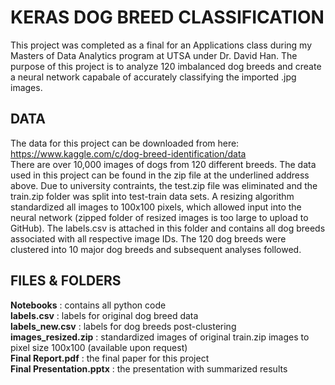 # KERAS DOG BREED CLASSIFICATION
This project was completed as a final for an Applications class during my Masters of Data Analytics program at UTSA under Dr. David Han. The purpose of this project is to analyze 120 imbalanced dog breeds and create a neural network capabale of accurately classifying the imported .jpg images.

## DATA
The data for this project can be downloaded from here: https://www.kaggle.com/c/dog-breed-identification/data </br>
There are over 10,000 images of dogs from 120 different breeds. The data used in this project can be found in the zip file at the underlined address above. Due to university contraints, the test.zip file was eliminated and the train.zip folder was split into test-train data sets. A resizing algorithm standardized all images to 100x100 pixels, which allowed input into the neural network (zipped folder of resized images is too large to upload to GitHub). The labels.csv is attached in this folder and contains all dog breeds associated with all respective image IDs. The 120 dog breeds were clustered into 10 major dog breeds and subsequent analyses followed. 

## FILES & FOLDERS
**Notebooks** : contains all python code </br>
**labels.csv** : labels for original dog breed data </br>
**labels_new.csv** : labels for dog breeds post-clustering </br>
**images_resized.zip** : standardized images of original train.zip images to pixel size 100x100 (available upon request) </br>
**Final Report.pdf** : the final paper for this project </br>
**Final Presentation.pptx** : the presentation with summarized results
